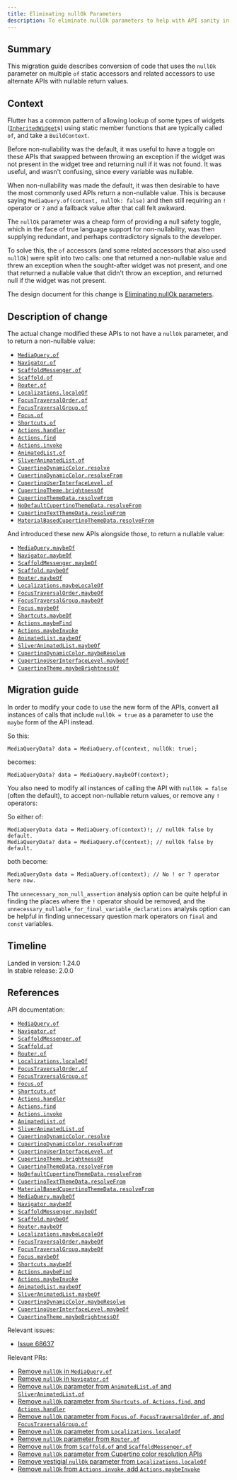 ```yaml
---
title: Eliminating nullOk Parameters
description: To eliminate nullOk parameters to help with API sanity in the face of null safety.
---
```


## Summary

This migration guide describes conversion of code that uses the `nullOk`
parameter on multiple `of` static accessors and related accessors to use
alternate APIs with nullable return values.

## Context

Flutter has a common pattern of allowing lookup of some types of widgets
([`InheritedWidget`][]s) using static member functions that are typically called
`of`, and take a `BuildContext`.

Before non-nullability was the default, it was useful to have a toggle on these
APIs that swapped between throwing an exception if the widget was not present in
the widget tree and returning null if it was not found. It was useful, and
wasn't confusing, since every variable was nullable.

When non-nullability was made the default, it was then desirable to have the
most commonly used APIs return a non-nullable value. This is because saying
`MediaQuery.of(context, nullOk: false)` and then still requiring an `!` operator
or `?` and a fallback value after that call felt awkward.

The `nullOk` parameter was a cheap form of providing a null safety toggle, which
in the face of true language support for non-nullability, was then supplying
redundant, and perhaps contradictory signals to the developer.

To solve this, the `of` accessors (and some related accessors that also used
`nullOk`) were split into two calls: one that returned a non-nullable value and
threw an exception when the sought-after widget was not present, and one that
returned a nullable value that didn't throw an exception, and returned null if
the widget was not present.

The design document for this change is [Eliminating nullOk parameters][].

[Eliminating nullOk parameters]: /go/eliminating-nullok-parameters


## Description of change

The actual change modified these APIs to not have a `nullOk` parameter, and to
return a non-nullable value:

* [`MediaQuery.of`][]
* [`Navigator.of`][]
* [`ScaffoldMessenger.of`][]
* [`Scaffold.of`][]
* [`Router.of`][]
* [`Localizations.localeOf`][]
* [`FocusTraversalOrder.of`][]
* [`FocusTraversalGroup.of`][]
* [`Focus.of`][]
* [`Shortcuts.of`][]
* [`Actions.handler`][]
* [`Actions.find`][]
* [`Actions.invoke`][]
* [`AnimatedList.of`][]
* [`SliverAnimatedList.of`][]
* [`CupertinoDynamicColor.resolve`][]
* [`CupertinoDynamicColor.resolveFrom`][]
* [`CupertinoUserInterfaceLevel.of`][]
* [`CupertinoTheme.brightnessOf`][]
* [`CupertinoThemeData.resolveFrom`][]
* [`NoDefaultCupertinoThemeData.resolveFrom`][]
* [`CupertinoTextThemeData.resolveFrom`][]
* [`MaterialBasedCupertinoThemeData.resolveFrom`][]

And introduced these new APIs alongside those, to return a nullable
value:

* [`MediaQuery.maybeOf`][]
* [`Navigator.maybeOf`][]
* [`ScaffoldMessenger.maybeOf`][]
* [`Scaffold.maybeOf`][]
* [`Router.maybeOf`][]
* [`Localizations.maybeLocaleOf`][]
* [`FocusTraversalOrder.maybeOf`][]
* [`FocusTraversalGroup.maybeOf`][]
* [`Focus.maybeOf`][]
* [`Shortcuts.maybeOf`][]
* [`Actions.maybeFind`][]
* [`Actions.maybeInvoke`][]
* [`AnimatedList.maybeOf`][]
* [`SliverAnimatedList.maybeOf`][]
* [`CupertinoDynamicColor.maybeResolve`][]
* [`CupertinoUserInterfaceLevel.maybeOf`][]
* [`CupertinoTheme.maybeBrightnessOf`][]

## Migration guide

In order to modify your code to use the new form of the APIs, convert all
instances of calls that include `nullOk = true` as a parameter to use the
`maybe` form of the API instead.

So this:

```
MediaQueryData? data = MediaQuery.of(context, nullOk: true);
```

becomes:

```
MediaQueryData? data = MediaQuery.maybeOf(context);
```

You also need to modify all instances of calling the API with `nullOk =
false` (often the default), to accept non-nullable return values, or remove any
`!` operators:

So either of:
```
MediaQueryData data = MediaQuery.of(context)!; // nullOk false by default.
MediaQueryData? data = MediaQuery.of(context); // nullOk false by default.
```

both become:
```
MediaQueryData data = MediaQuery.of(context); // No ! or ? operator here now.
```

The `unnecessary_non_null_assertion` analysis option can be quite helpful in
finding the places where the `!` operator should be removed, and the
`unnecessary_nullable_for_final_variable_declarations` analysis option can be
helpful in finding unnecessary question mark operators on `final` and `const`
variables.

## Timeline

Landed in version: 1.24.0<br>
In stable release: 2.0.0

## References

API documentation:
 * [`MediaQuery.of`][]
 * [`Navigator.of`][]
 * [`ScaffoldMessenger.of`][]
 * [`Scaffold.of`][]
 * [`Router.of`][]
 * [`Localizations.localeOf`][]
 * [`FocusTraversalOrder.of`][]
 * [`FocusTraversalGroup.of`][]
 * [`Focus.of`][]
 * [`Shortcuts.of`][]
 * [`Actions.handler`][]
 * [`Actions.find`][]
 * [`Actions.invoke`][]
 * [`AnimatedList.of`][]
 * [`SliverAnimatedList.of`][]
 * [`CupertinoDynamicColor.resolve`][]
 * [`CupertinoDynamicColor.resolveFrom`][]
 * [`CupertinoUserInterfaceLevel.of`][]
 * [`CupertinoTheme.brightnessOf`][]
 * [`CupertinoThemeData.resolveFrom`][]
 * [`NoDefaultCupertinoThemeData.resolveFrom`][]
 * [`CupertinoTextThemeData.resolveFrom`][]
 * [`MaterialBasedCupertinoThemeData.resolveFrom`][]
 * [`MediaQuery.maybeOf`][]
 * [`Navigator.maybeOf`][]
 * [`ScaffoldMessenger.maybeOf`][]
 * [`Scaffold.maybeOf`][]
 * [`Router.maybeOf`][]
 * [`Localizations.maybeLocaleOf`][]
 * [`FocusTraversalOrder.maybeOf`][]
 * [`FocusTraversalGroup.maybeOf`][]
 * [`Focus.maybeOf`][]
 * [`Shortcuts.maybeOf`][]
 * [`Actions.maybeFind`][]
 * [`Actions.maybeInvoke`][]
 * [`AnimatedList.maybeOf`][]
 * [`SliverAnimatedList.maybeOf`][]
 * [`CupertinoDynamicColor.maybeResolve`][]
 * [`CupertinoUserInterfaceLevel.maybeOf`][]
 * [`CupertinoTheme.maybeBrightnessOf`][]

Relevant issues:
* [Issue 68637][]

Relevant PRs:
* [Remove `nullOk` in `MediaQuery.of`][]
* [Remove `nullOk` in `Navigator.of`][]
* [Remove `nullOk` parameter from `AnimatedList.of` and `SliverAnimatedList.of`][]
* [Remove `nullOk` parameter from `Shortcuts.of`, `Actions.find`, and `Actions.handler`][]
* [Remove `nullOk` parameter from `Focus.of`, `FocusTraversalOrder.of`, and `FocusTraversalGroup.of`][]
* [Remove `nullOk` parameter from `Localizations.localeOf`][]
* [Remove `nullOk` parameter from `Router.of`][]
* [Remove `nullOk` from `Scaffold.of` and `ScaffoldMessenger.of`][]
* [Remove `nullOk` parameter from Cupertino color resolution APIs][]
* [Remove vestigial `nullOk` parameter from `Localizations.localeOf`][]
* [Remove `nullOk` from `Actions.invoke`, add `Actions.maybeInvoke`][]

[`MediaQuery.of`]: {{site.api}}/flutter/widgets/MediaQuery/of.html
[`Navigator.of`]: {{site.api}}/flutter/widgets/Navigator/of.html
[`ScaffoldMessenger.of`]: {{site.api}}/flutter/material/ScaffoldMessenger/of.html
[`Scaffold.of`]: {{site.api}}/flutter/material/Scaffold/of.html
[`Router.of`]: {{site.api}}/flutter/widgets/Router/of.html
[`Localizations.localeOf`]: {{site.api}}/flutter/widgets/Localizations/localeOf.html
[`FocusTraversalOrder.of`]: {{site.api}}/flutter/widgets/FocusTraversalOrder/of.html
[`FocusTraversalGroup.of`]: {{site.api}}/flutter/widgets/FocusTraversalGroup/of.html
[`Focus.of`]: {{site.api}}/flutter/widgets/Focus/of.html
[`Shortcuts.of`]: {{site.api}}/flutter/widgets/Shortcuts/of.html
[`Actions.handler`]: {{site.api}}/flutter/widgets/Actions/handler.html
[`Actions.find`]: {{site.api}}/flutter/widgets/Actions/find.html
[`Actions.invoke`]: {{site.api}}/flutter/widgets/Actions/invoke.html
[`AnimatedList.of`]: {{site.api}}/flutter/widgets/AnimatedList/of.html
[`SliverAnimatedList.of`]: {{site.api}}/flutter/widgets/SliverAnimatedList/of.html
[`CupertinoDynamicColor.resolve`]: {{site.api}}/flutter/cupertino/CupertinoDynamicColor/resolve.html
[`CupertinoDynamicColor.resolveFrom`]: {{site.api}}/flutter/cupertino/CupertinoDynamicColor/resolveFrom.html
[`CupertinoUserInterfaceLevel.of`]: {{site.api}}/flutter/cupertino/CupertinoUserInterfaceLevel/of.html
[`CupertinoTheme.brightnessOf`]: {{site.api}}/flutter/cupertino/CupertinoTheme/brightnessOf.html
[`CupertinoThemeData.resolveFrom`]: {{site.api}}/flutter/cupertino/CupertinoThemeData/resolveFrom.html
[`NoDefaultCupertinoThemeData.resolveFrom`]: {{site.api}}/flutter/cupertino/NoDefaultCupertinoThemeData/resolveFrom.html
[`CupertinoTextThemeData.resolveFrom`]: {{site.api}}/flutter/cupertino/CupertinoTextThemeData/resolveFrom.html
[`MaterialBasedCupertinoThemeData.resolveFrom`]: {{site.api}}/flutter/cupertino/MaterialBasedCupertinoThemeData/resolveFrom.html
[`MediaQuery.maybeOf`]: {{site.api}}/flutter/widgets/MediaQuery/maybeOf.html
[`Navigator.maybeOf`]: {{site.api}}/flutter/widgets/Navigator/maybeOf.html
[`ScaffoldMessenger.maybeOf`]: {{site.api}}/flutter/material/ScaffoldMessenger/maybeOf.html
[`Scaffold.maybeOf`]: {{site.api}}/flutter/material/Scaffold/maybeOf.html
[`Router.maybeOf`]: {{site.api}}/flutter/widgets/Router/maybeOf.html
[`Localizations.maybeLocaleOf`]: {{site.api}}/flutter/widgets/Localizations/maybeLocaleOf.html
[`FocusTraversalOrder.maybeOf`]: {{site.api}}/flutter/widgets/FocusTraversalOrder/maybeOf.html
[`FocusTraversalGroup.maybeOf`]: {{site.api}}/flutter/widgets/FocusTraversalGroup/maybeOf.html
[`Focus.maybeOf`]: {{site.api}}/flutter/widgets/Focus/maybeOf.html
[`Shortcuts.maybeOf`]: {{site.api}}/flutter/widgets/Shortcuts/maybeOf.html
[`Actions.maybeFind`]: {{site.api}}/flutter/widgets/Actions/maybeFind.html
[`Actions.maybeInvoke`]: {{site.api}}/flutter/widgets/Actions/maybeInvoke.html
[`AnimatedList.maybeOf`]: {{site.api}}/flutter/widgets/AnimatedList/maybeOf.html
[`SliverAnimatedList.maybeOf`]: {{site.api}}/flutter/widgets/SliverAnimatedList/maybeOf.html
[`CupertinoDynamicColor.maybeResolve`]: {{site.api}}/flutter/cupertino/CupertinoDynamicColor/maybeResolve.html
[`CupertinoUserInterfaceLevel.maybeOf`]: {{site.api}}/flutter/cupertino/CupertinoUserInterfaceLevel/maybeOf.html
[`CupertinoTheme.maybeBrightnessOf`]: {{site.api}}/flutter/cupertino/CupertinoTheme/maybeBrightnessOf.html
[`InheritedWidget`]: {{site.api}}/flutter/widgets/InheritedWidget-class.html
[Issue 68637]: {{site.github}}/flutter/flutter/issues/68637
[Remove `nullOk` in `MediaQuery.of`]: {{site.github}}/flutter/flutter/pull/68736
[Remove `nullOk` in `Navigator.of`]: {{site.github}}/flutter/flutter/pull/70726
[Remove `nullOk` parameter from `AnimatedList.of` and `SliverAnimatedList.of`]: {{site.github}}/flutter/flutter/pull/68925
[Remove `nullOk` parameter from `Shortcuts.of`, `Actions.find`, and `Actions.handler`]: {{site.github}}/flutter/flutter/pull/68921
[Remove `nullOk` parameter from `Shortcuts.of`, `Actions.find`, and `Actions.handler`]: {{site.github}}/flutter/flutter/pull/68921
[Remove `nullOk` parameter from `Focus.of`, `FocusTraversalOrder.of`, and `FocusTraversalGroup.of`]: {{site.github}}/flutter/flutter/pull/68917
[Remove `nullOk` parameter from `Localizations.localeOf`]: {{site.github}}/flutter/flutter/pull/68911
[Remove `nullOk` parameter from `Router.of`]: {{site.github}}/flutter/flutter/pull/68910
[Remove `nullOk` from `Scaffold.of` and `ScaffoldMessenger.of`]: {{site.github}}/flutter/flutter/pull/68908
[Remove `nullOk` parameter from Cupertino color resolution APIs]: {{site.github}}/flutter/flutter/pull/68905
[Remove vestigial `nullOk` parameter from `Localizations.localeOf`]: {{site.github}}/flutter/flutter/pull/74657
[Remove `nullOk` from `Actions.invoke`, add `Actions.maybeInvoke`]: {{site.github}}/flutter/flutter/pull/74680

